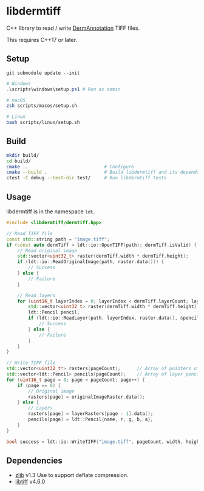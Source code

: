 # libdermtiff

C++ library to read / write [DermAnnotation](https://kondoa9.github.io/DermAnnotation/) TIFF files.

This requires C++17 or later.

## Setup

```
git submodule update --init
```

```powershell
# Windows
.\scripts\windows\setup.ps1 # Run as admin
```

```zsh
# macOS
zsh scripts/macos/setup.sh
```

```bash
# Linux
bash scripts/linux/setup.sh
```

## Build

```sh
mkdir build/
cd build/
cmake ..                            # Configure
cmake --build .                     # Build libdermtiff and its dependencies
ctest -C debug --test-dir test/     # Run libdermtiff tests
```

## Usage

libdermtiff is in the namespace `ldt`.

```c++
#include <libdermtiff/dermtiff.hpp>

// Read TIFF file
const std::string path = "image.tiff";
if (const auto dermTiff = ldt::io::OpenTIFF(path); dermTiff.isValid) {
    // Read original image
    std::vector<uint32_t> raster(dermTiff.width * dermTiff.height);
    if (ldt::io::ReadOriginalImage(path, raster.data())) {
        // Success
    } else {
        // Failure
    }

    // Read layers
    for (uint16_t layerIndex = 0; layerIndex < dermTiff.layerCount; layerIndex++) {
        std::vector<uint32_t> raster(dermTiff.width * dermTiff.height);
        ldt::Pencil pencil;
        if (ldt::io::ReadLayer(path, layerIndex, raster.data(), &pencil)) {
            // Success
        } else {
            // Failure
        }
    }
}

// Write TIFF file
std::vector<uint32_t*> rasters(pageCount);      // Array of pointers of image data
std::vector<ldt::Pencil> pencils(pageCount);    // Array of layer pencils
for (uint16_t page = 0; page < pageCount; page++) {
    if (page == 0) {
        // Original image
        rasters[page] = originalImageRaster.data();
    } else {
        // Layers
        rasters[page] = layerRasters[page - 1].data();
        pencils[page] = ldt::Pencil{name, r, g, b, a};
    }
}

bool success = ldt::io::WriteTIFF("image.tiff", pageCount, width, height, rasters.data(), pencils.data());
```

## Dependencies

- [zlib](https://github.com/madler/zlib) v1.3
  Use to support deflate compression.
- [libtiff](https://gitlab.com/libtiff/libtiff) v4.6.0
